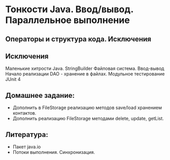 ﻿Тонкости Java. Ввод/вывод. Параллельное выполнение
==================================================

Операторы и структура кода. Исключения
--------------------------------------

Исключения
----------

 Маленькие хитрости Java. StringBuilder
 Файловая система. Ввод-вывод
 Начало реализации DAO - хранение в файлах.
 Модульное тестирование JUnit 4

Домашнее задание: 
-----------------
* Дополнить в FileStorage реализацию методов save/load хранением контактов.
* Дополнить реализацию FileStorage методами delete, update, getList.

Литература: 
-----------
* Пакет java.io
* Потоки выполнения. Синхронизация.